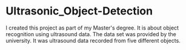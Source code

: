 # Ultrasonic_Object-Detection
I created this project as part of my Master's degree. It is about object recognition using ultrasound data. The data set was provided by the university. It was ultrasound data recorded from five different objects.
